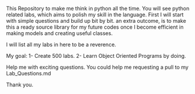 
This Repository to make me think in python all the time.
You will see python related labs, which aims to polish my skill in the language.
First I will start with simple questions and build up bit by bit. 
an extra outcome, is to make this a ready source library for my future codes once I become efficient in making models  and creating useful classes.

I will list all my labs in here to be a reverence.

My goal: 
1- Create 500 labs.
2- Learn Object Oriented Programs by doing.

Help me with exciting questions. You could help me requesting a pull to my Lab_Questions.md

Thank you.